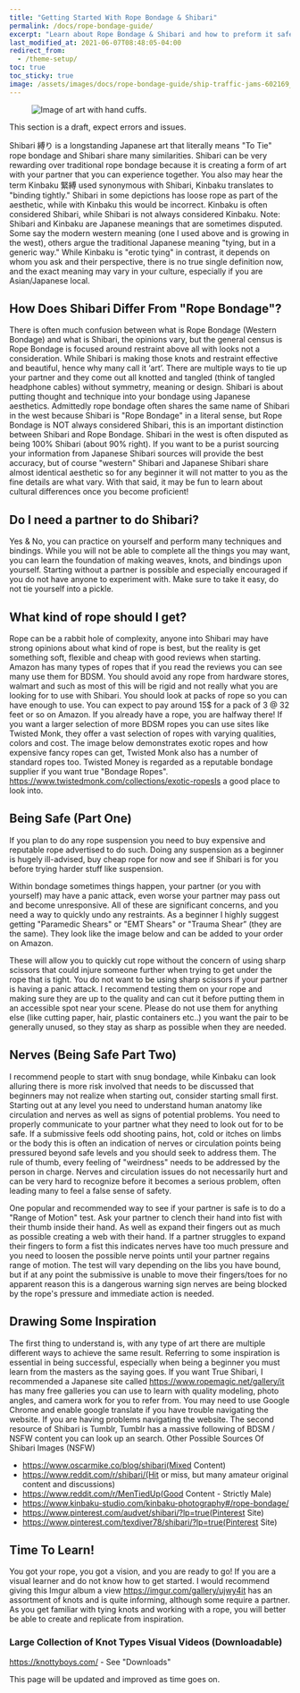 ```yaml
---
title: "Getting Started With Rope Bondage & Shibari"
permalink: /docs/rope-bondage-guide/
excerpt: "Learn about Rope Bondage & Shibari and how to preform it safely with this guide."
last_modified_at: 2021-06-07T08:48:05-04:00
redirect_from:
  - /theme-setup/
toc: true
toc_sticky: true
image: /assets/images/docs/rope-bondage-guide/ship-traffic-jams-602169_960_720.jpg
---
```

<figure>
  <img src="{{ '/assets/images/docs/rope-bondage-guide/ship-traffic-jams-602169_960_720.jpg' | relative_url }}" alt="Image of art with hand cuffs.">
</figure>

This section is a draft, expect errors and issues.

Shibari 縛り is a longstanding Japanese art that literally means "To Tie" rope bondage and Shibari share many similarities. Shibari can be very rewarding over traditional rope bondage because it is creating a form of art with your partner that you can experience together. You also may hear the term Kinbaku 緊縛 used synonymous with Shibari, Kinbaku translates to "binding tightly." Shibari in some depictions has loose rope as part of the aesthetic, while with Kinbaku this would be incorrect. Kinbaku is often considered Shibari, while Shibari is not always considered Kinbaku.
Note: Shibari and Kinbaku are Japanese meanings that are sometimes disputed. Some say the modern western meaning (one I used above and is growing in the west), others argue the traditional Japanese meaning "tying, but in a generic way." While Kinbaku is "erotic tying" in contrast, it depends on whom you ask and their perspective, there is no true single definition now, and the exact meaning may vary in your culture, especially if you are Asian/Japanese local.

## How Does Shibari Differ From "Rope Bondage"?
There is often much confusion between what is Rope Bondage (Western Bondage) and what is Shibari, the opinions vary, but the general census is Rope Bondage is focused around restraint above all with looks not a consideration. While Shibari is making those knots and restraint effective and beautiful, hence why many call it ‘art’. There are multiple ways to tie up your partner and they come out all knotted and tangled (think of tangled headphone cables) without symmetry, meaning or design. Shibari is about putting thought and technique into your bondage using Japanese aesthetics. Admittedly rope bondage often shares the same name of Shibari in the west because Shibari is "Rope Bondage" in a literal sense, but Rope Bondage is NOT always considered Shibari, this is an important distinction between Shibari and Rope Bondage. Shibari in the west is often disputed as being 100% Shibari (about 90% right). If you want to be a purist sourcing your information from Japanese Shibari sources will provide the best accuracy, but of course "western" Shibari and Japanese Shibari share almost identical aesthetic so for any beginner it will not matter to you as the fine details are what vary. With that said, it may be fun to learn about cultural differences once you become proficient!

## Do I need a partner to do Shibari?
Yes & No, you can practice on yourself and perform many techniques and bindings. While you will not be able to complete all the things you may want, you can learn the foundation of making weaves, knots, and bindings upon yourself. Starting without a partner is possible and especially encouraged if you do not have anyone to experiment with. Make sure to take it easy, do not tie yourself into a pickle.

## What kind of rope should I get?
Rope can be a rabbit hole of complexity, anyone into Shibari may have strong opinions about what kind of rope is best, but the reality is get something soft, flexible and cheap with good reviews when starting. Amazon has many types of ropes that if you read the reviews you can see many use them for BDSM. You should avoid any rope from hardware stores, walmart and such as most of this will be rigid and not really what you are looking for to use with Shibari. You should look at packs of rope so you can have enough to use. You can expect to pay around 15$ for a pack of 3 @ 32 feet or so on Amazon. If you already have a rope, you are halfway there!
If you want a larger selection of more BDSM ropes you can use sites like Twisted Monk, they offer a vast selection of ropes with varying qualities, colors and cost. The image below demonstrates exotic ropes and how expensive fancy ropes can get, Twisted Monk also has a number of standard ropes too. Twisted Money is regarded as a reputable bondage supplier if you want true "Bondage Ropes".
https://www.twistedmonk.com/collections/exotic-ropesIs a good place to look into.

## Being Safe (Part One)
If you plan to do any rope suspension you need to buy expensive and reputable rope advertised to do such. Doing any suspension as a beginner is hugely ill-advised, buy cheap rope for now and see if Shibari is for you before trying harder stuff like suspension.

Within bondage sometimes things happen, your partner (or you with yourself) may have a panic attack, even worse your partner may pass out and become unresponsive. All of these are significant concerns, and you need a way to quickly undo any restraints. As a beginner I highly suggest getting "Paramedic Shears" or "EMT Shears" or "Trauma Shear” (they are the same). They look like the image below and can be added to your order on Amazon.

These will allow you to quickly cut rope without the concern of using sharp scissors that could injure someone further when trying to get under the rope that is tight. You do not want to be using sharp scissors if your partner is having a panic attack. I recommend testing them on your rope and making sure they are up to the quality and can cut it before putting them in an accessible spot near your scene. Please do not use them for anything else (like cutting paper, hair, plastic containers etc..) you want the pair to be generally unused, so they stay as sharp as possible when they are needed.

## Nerves (Being Safe Part Two)
I recommend people to start with snug bondage, while Kinbaku can look alluring there is more risk involved that needs to be discussed that beginners may not realize when starting out, consider starting small first. Starting out at any level you need to understand human anatomy like circulation and nerves as well as signs of potential problems. You need to properly communicate to your partner what they need to look out for to be safe. If a submissive feels odd shooting pains, hot, cold or itches on limbs or the body this is often an indication of nerves or circulation points being pressured beyond safe levels and you should seek to address them. The rule of thumb, every feeling of "weirdness" needs to be addressed by the person in charge. Nerves and circulation issues do not necessarily hurt and can be very hard to recognize before it becomes a serious problem, often leading many to feel a false sense of safety. 

One popular and recommended way to see if your partner is safe is to do a "Range of Motion" test. Ask your partner to clench their hand into fist with their thumb inside their hand. As well as expand their fingers out as much as possible creating a web with their hand. If a partner struggles to expand their fingers to form a fist this indicates nerves have too much pressure and you need to loosen the possible nerve points until your partner regains range of motion. The test will vary depending on the libs you have bound, but if at any point the submissive is unable to move their fingers/toes for no apparent reason this is a dangerous warning sign nerves are being blocked by the rope's pressure and immediate action is needed. 

## Drawing Some Inspiration
The first thing to understand is, with any type of art there are multiple different ways to achieve the same result. Referring to some inspiration is essential in being successful, especially when being a beginner you must learn from the masters as the saying goes. If you want True Shibari, I recommended a Japanese site called https://www.ropemagic.net/gallery/it has many free galleries you can use to learn with quality modeling, photo angles, and camera work for you to refer from. You may need to use Google Chrome and enable google translate if you have trouble navigating the website.
If you are having problems navigating the website. The second resource of Shibari is Tumblr, Tumblr has a massive following of BDSM / NSFW content you can look up an search.
Other Possible Sources Of Shibari Images (NSFW)
- https://www.oscarmike.co/blog/shibari(Mixed Content)
- https://www.reddit.com/r/shibari/(Hit or miss, but many amateur original content and discussions)
- https://www.reddit.com/r/MenTiedUp(Good Content - Strictly Male)
- https://www.kinbaku-studio.com/kinbaku-photography#/rope-bondage/
- https://www.pinterest.com/audvet/shibari/?lp=true(Pinterest Site)
- https://www.pinterest.com/texdiver78/shibari/?lp=true(Pinterest Site)

## Time To Learn!
You got your rope, you got a vision, and you are ready to go! If you are a visual learner and do not know how to get started. I would recommend giving this Imgur album a view https://imgur.com/gallery/ujwy4it has an assortment of knots and is quite informing, although some require a partner. As you get familiar with tying knots and working with a rope, you will better be able to create and replicate from inspiration.

### Large Collection of Knot Types Visual Videos (Downloadable)
https://knottyboys.com/ - See "Downloads"

This page will be updated and improved as time goes on.




